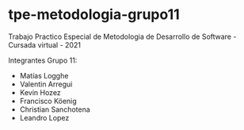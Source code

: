 # tpe-metodologia-grupo11
Trabajo Practico Especial de Metodologia de Desarrollo de Software - Cursada virtual - 2021

Integrantes Grupo 11:
  - Matías Logghe
  - Valentin Arregui
  - Kevin Hozez
  - Francisco Köenig
  - Christian Sanchotena
  - Leandro Lopez
